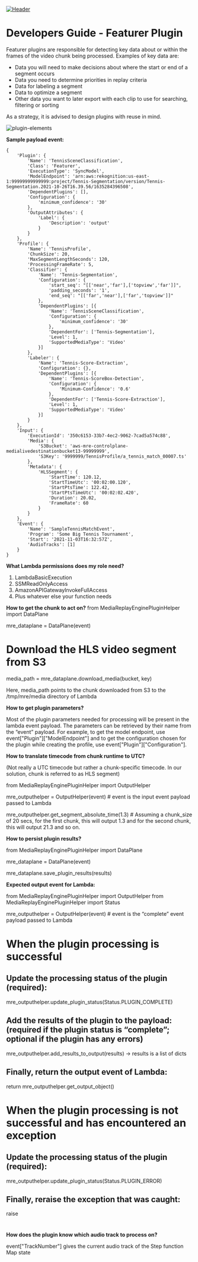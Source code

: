 [![Header](../assets/images/mre-header-1.png)](../../MRE-Developer-Guide.md)

# Developers Guide - Featurer Plugin

Featurer plugins are responsible for detecting key data about or within the frames of the video chunk being processed. Examples of key data are:
- Data you will need to make decisions about where the start or end of a segment occurs
- Data you need to determine priorities in replay criteria
- Data for labeling a segment
- Data to optimize a segment
- Other data you want to later export with each clip to use for searching, filtering or sorting

As a strategy, it is advised to design plugins with reuse in mind.

![plugin-elements](../assets/images/devguide-plugin-elements.png)

**Sample payload event:**

```
{
	'Plugin': {
		'Name': 'TennisSceneClassification',
		'Class': 'Featurer',
		'ExecutionType': 'SyncModel',
		'ModelEndpoint': 'arn:aws:rekognition:us-east-1:99999999999999:project/Tennis-Segmentation/version/Tennis-Segmentation.2021-10-26T16.39.56/1635284396508',
		'DependentPlugins': [],
		'Configuration': {
			'minimum_confidence': '30'
		},
		'OutputAttributes': {
			'Label': {
				'Description': 'output'
			}
		}
	},
	'Profile': {
		'Name': 'TennisProfile',
		'ChunkSize': 20,
		'MaxSegmentLengthSeconds': 120,
		'ProcessingFrameRate': 5,
		'Classifier': {
			'Name': 'Tennis-Segmentation',
			'Configuration': {
				'start_seq': "[['near','far'],['topview','far']]",
				'padding_seconds': '1',
				'end_seq': "[['far','near'],['far','topview']]"
			},
			'DependentPlugins': [{
				'Name': 'TennisSceneClassification',
				'Configuration': {
					'minimum_confidence': '30'
				},
				'DependentFor': ['Tennis-Segmentation'],
				'Level': 1,
				'SupportedMediaType': 'Video'
			}]
		},
		'Labeler': {
			'Name': 'Tennis-Score-Extraction',
			'Configuration': {},
			'DependentPlugins': [{
				'Name': 'Tennis-ScoreBox-Detection',
				'Configuration': {
					'Minimum-Confidence': '0.6'
				},
				'DependentFor': ['Tennis-Score-Extraction'],
				'Level': 1,
				'SupportedMediaType': 'Video'
			}]
		}
	},
	'Input': {
		'ExecutionId': '350c6153-33b7-4ec2-9062-7cad5a574c88',
		'Media': {
			'S3Bucket': 'aws-mre-controlplane-medialivedestinationbucket13-99999999',
			'S3Key': '9999999/TennisProfile/a_tennis_match_00007.ts'
		},
		'Metadata': {
			'HLSSegment': {
				'StartTime': 120.12,
				'StartTimeUtc': '00:02:00.120',
				'StartPtsTime': 122.42,
				'StartPtsTimeUtc': '00:02:02.420',
				'Duration': 20.02,
				'FrameRate': 60
			}
		}
	},
	'Event': {
		'Name': 'SampleTennisMatchEvent',
		'Program': 'Some Big Tennis Tournament',
		'Start': '2021-11-03T16:32:57Z',
		'AudioTracks': [1]
	}
}
```


**What Lambda permissions does my role need?**

1. LambdaBasicExecution
2. SSMReadOnlyAccess
3. AmazonAPIGatewayInvokeFullAccess
4. Plus whatever else your function needs


**How to get the chunk to act on?**
from MediaReplayEnginePluginHelper import DataPlane

mre_dataplane = DataPlane(event)

# Download the HLS video segment from S3
media_path = mre_dataplane.download_media(bucket, key)

Here, media_path points to the chunk downloaded from S3 to the /tmp/mre/media directory of Lambda

**How to get plugin parameters?**

Most of the plugin parameters needed for processing will be present in the lambda event payload. The parameters can be retrieved by their name from the “event” payload. For example, to get the model endpoint, use event["Plugin"]["ModelEndpoint"] and to get the configuration chosen for the plugin while creating the profile, use event["Plugin"]["Configuration"].


**How to translate timecode from chunk runtime to UTC?**

(Not really a UTC timecode but rather a chunk-specific timecode. In our solution, chunk is referred to as HLS segment)

from MediaReplayEnginePluginHelper import OutputHelper

mre_outputhelper = OutputHelper(event) # event is the input event payload passed to Lambda

mre_outputhelper.get_segment_absolute_time(1.3) # Assuming a chunk_size of 20 secs, for the first chunk, this will output 1.3 and for the second chunk, this will output 21.3 and so on.


**How to persist plugin results?**

from MediaReplayEnginePluginHelper import DataPlane

mre_dataplane = DataPlane(event)

mre_dataplane.save_plugin_results(results)


**Expected output event for Lambda:**

from MediaReplayEnginePluginHelper import OutputHelper
from MediaReplayEnginePluginHelper import Status

mre_outputhelper = OutputHelper(event) # event is the “complete” event payload passed to Lambda

# When the plugin processing is successful
## Update the processing status of the plugin (required):
mre_outputhelper.update_plugin_status(Status.PLUGIN_COMPLETE)

## Add the results of the plugin to the payload: (required if the plugin status is “complete”; optional if the plugin has any errors)
mre_outputhelper.add_results_to_output(results) → results is a list of dicts

## Finally, return the output event of Lambda:
return mre_outputhelper.get_output_object()

# When the plugin processing is not successful and has encountered an exception
## Update the processing status of the plugin (required):
mre_outputhelper.update_plugin_status(Status.PLUGIN_ERROR)

## Finally, reraise the exception that was caught:
raise

#

**How does the plugin know which audio track to process on?**

event["TrackNumber"] gives the current audio track of the Step function Map state

